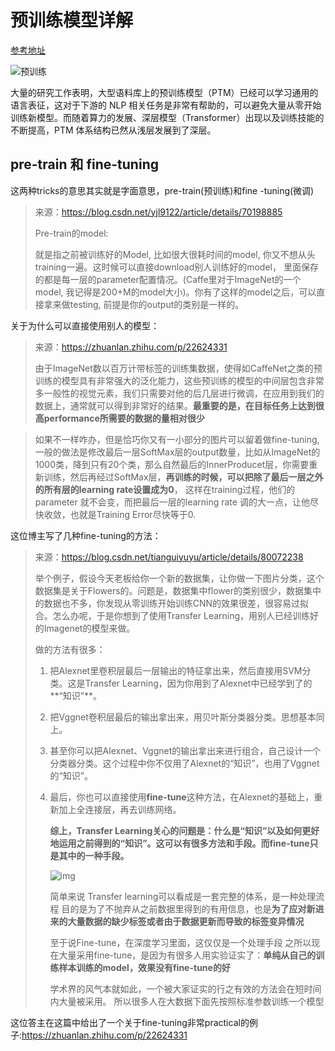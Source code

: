 # 预训练模型详解

[参考地址](https://zhuanlan.zhihu.com/p/114785639)

![预训练](https://raw.githubusercontent.com/jiutiananshu/Picture/master/img/%E9%A2%84%E8%AE%AD%E7%BB%83.jpg)

大量的研究工作表明，大型语料库上的预训练模型（PTM）已经可以学习通用的语言表征，这对于下游的 NLP 相关任务是非常有帮助的，可以避免大量从零开始训练新模型。而随着算力的发展、深层模型（Transformer）出现以及训练技能的不断提高，PTM 体系结构已然从浅层发展到了深层。

## pre-train 和 fine-tuning

这两种tricks的意思其实就是字面意思，pre-train(预训练)和fine -tuning(微调)

> 来源：https://blog.csdn.net/yjl9122/article/details/70198885
>
> Pre-train的model:
>
> 就是指之前被训练好的Model, 比如很大很耗时间的model, 你又不想从头training一遍。这时候可以直接download别人训练好的model， 里面保存的都是每一层的parameter配置情况。(Caffe里对于ImageNet的一个model, 我记得是200+M的model大小)。你有了这样的model之后，可以直接拿来做testing, 前提是你的output的类别是一样的。

关于为什么可以直接使用别人的模型：

> 来源：https://zhuanlan.zhihu.com/p/22624331
>
> 由于ImageNet数以百万计带标签的训练集数据，使得如CaffeNet之类的预训练的模型具有非常强大的泛化能力，这些预训练的模型的中间层包含非常多一般性的视觉元素，我们只需要对他的后几层进行微调，在应用到我们的数据上，通常就可以得到非常好的结果。**最重要的是，在目标任务上达到很高performance所需要的数据的量相对很少**

> 如果不一样咋办，但是恰巧你又有一小部分的图片可以留着做fine-tuning, 一般的做法是修改最后一层SoftMax层的output数量，比如从ImageNet的1000类，降到只有20个类，那么自然最后的InnerProducet层，你需要重新训练，然后再经过SoftMax层，**再训练的时候，可以把除了最后一层之外的所有层的learning rate设置成为0**， 这样在training过程，他们的parameter 就不会变，而把最后一层的learning rate 调的大一点，让他尽快收敛，也就是Training Error尽快等于0.

这位博主写了几种fine-tuning的方法：

> 来源：https://blog.csdn.net/tianguiyuyu/article/details/80072238
>
> 举个例子，假设今天老板给你一个新的数据集，让你做一下图片分类，这个数据集是关于Flowers的。问题是，数据集中flower的类别很少，数据集中的数据也不多，你发现从零训练开始训练CNN的效果很差，很容易过拟合。怎么办呢，于是你想到了使用Transfer Learning，用别人已经训练好的Imagenet的模型来做。
>
> 做的方法有很多：
>
> 1. 把Alexnet里卷积层最后一层输出的特征拿出来，然后直接用SVM分类。这是Transfer Learning，因为你用到了Alexnet中已经学到了的**“知识”**。
>
> 2. 把Vggnet卷积层最后的输出拿出来，用贝叶斯分类器分类。思想基本同上。
>
> 3. 甚至你可以把Alexnet、Vggnet的输出拿出来进行组合，自己设计一个分类器分类。这个过程中你不仅用了Alexnet的“知识”，也用了Vggnet的“知识”。
>
> 4. 最后，你也可以直接使用**fine-tune**这种方法，在Alexnet的基础上，重新加上全连接层，再去训练网络。
>
>    **综上，Transfer Learning关心的问题是：什么是“知识”以及如何更好地运用之前得到的“知识”。这可以有很多方法和手段。而fine-tune只是其中的一种手段。**
>
>    ![img](https://raw.githubusercontent.com/jiutiananshu/Picture/master/img/transfer%20learning.png)
>
>    简单来说
>    Transfer learning可以看成是一套完整的体系，是一种处理流程
>    目的是为了不抛弃从之前数据里得到的有用信息，也是**为了应对新进来的大量数据的缺少标签或者由于数据更新而导致的标签变异情况**
>
>    至于说Fine-tune，在深度学习里面，这仅仅是一个处理手段
>    之所以现在大量采用fine-tune，是因为有很多人用实验证实了：**单纯从自己的训练样本训练的model，效果没有fine-tune的好**
>
>    学术界的风气本就如此，一个被大家证实的行之有效的方法会在短时间内大量被采用。
>    所以很多人在大数据下面先按照标准参数训练一个模型

这位答主在这篇中给出了一个关于fine-tuning非常practical的例子:https://zhuanlan.zhihu.com/p/22624331

